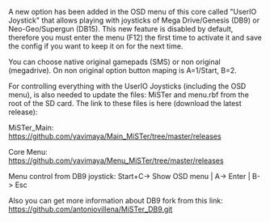 A new option has been added in the OSD menu of this core called "UserIO Joystick" that allows playing with joysticks of Mega Drive/Genesis (DB9) or Neo-Geo/Supergun (DB15). This new feature is disabled by default, therefore you must enter the menu (F12) the first time to activate it and save the config if you want to keep it on for the next time.

You can choose native original gamepads (SMS) or non original (megadrive). On non original option button maping is A=1/Start, B=2.

For controlling everything with the UserIO Joysticks (including the OSD menu), is also needed to update the files: MiSTer and menu.rbf from the root of the SD card. The link to these files is here (download the latest release):

MiSTer_Main: 
https://github.com/yavimaya/Main_MiSTer/tree/master/releases

Core Menu:
https://github.com/yavimaya/Menu_MiSTer/tree/master/releases


Menu control from DB9 joystick: 
Start+C-> Show OSD menu  |  A-> Enter  |  B-> Esc




Also you can get more information about DB9 fork from this link: 
https://github.com/antoniovillena/MiSTer_DB9.git
